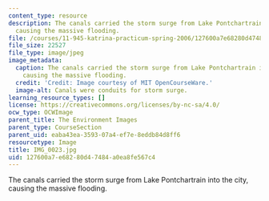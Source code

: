 ```yaml
---
content_type: resource
description: The canals carried the storm surge from Lake Pontchartrain into the city,
  causing the massive flooding.
file: /courses/11-945-katrina-practicum-spring-2006/127600a7e68280d47484a0ea8fe567c4_IMG_0023.jpg
file_size: 22527
file_type: image/jpeg
image_metadata:
  caption: The canals carried the storm surge from Lake Pontchartrain into the city,
    causing the massive flooding.
  credit: 'Credit: Image courtesy of MIT OpenCourseWare.'
  image-alt: Canals were conduits for storm surge.
learning_resource_types: []
license: https://creativecommons.org/licenses/by-nc-sa/4.0/
ocw_type: OCWImage
parent_title: The Environment Images
parent_type: CourseSection
parent_uid: eaba43ea-3593-07a4-ef7e-8eddb84d8ff6
resourcetype: Image
title: IMG_0023.jpg
uid: 127600a7-e682-80d4-7484-a0ea8fe567c4
---
```

The canals carried the storm surge from Lake Pontchartrain into the city, causing the massive flooding.